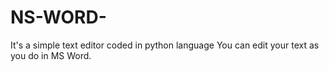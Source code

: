 # NS-WORD-
It's a simple text editor coded in python language You can edit your text as you do in MS Word.
